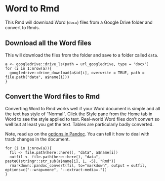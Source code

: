 # Word to Rmd

This Rmd will download Word (`docx`) files from a Google Drive folder
and convert to Rmds.

## Download all the Word files

This will download the files from the folder and save to a folder called
`data`.

    a <- googledrive::drive_ls(path = url_googledrive, type = "docx")
    for (i in 1:nrow(a)){
      googledrive::drive_download(a$id[i], overwrite = TRUE, path = file.path("data", a$name[i]))
    }

## Convert the Word files to Rmd

Converting Word to Rmd works well if your Word document is simple and
all the text has style of “Normal”. Click the Style pane from the Home
tab in Word to see the style applied to text. Real-world Word files
don’t convert so well but at least you get the text. Tables are
particularly badly converted.

Note, read up on the [options in
Pandoc](https://pandoc.org/MANUAL.html#options). You can tell it how to
deal with track changes in the document.

    for (i in 1:nrow(a)){
      fil <- file.path(here::here(), "data", a$name[i])
      outfil <- file.path(here::here(), "data", paste0(stringr::str_sub(a$name[i], 1, -5), "Rmd"))
      rmarkdown::pandoc_convert(fil, to="markdown", output = outfil, options=c("--wrap=none", "--extract-media=."))
    }
